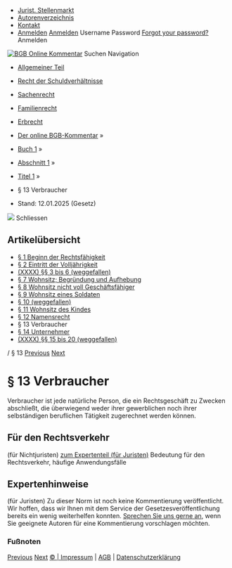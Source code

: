   * [Jurist. Stellenmarkt](https://bgb.kommentar.de/Buch-1/Abschnitt-1/Titel-1/</job-board> "Jurist. Stellenmarkt")
  * [Autorenverzeichnis](https://bgb.kommentar.de/Buch-1/Abschnitt-1/Titel-1/</Autorenverzeichnis> "Autorenverzeichnis")
  * [Kontakt](https://bgb.kommentar.de/Buch-1/Abschnitt-1/Titel-1/</Kontakt>)
  * [Anmelden](https://bgb.kommentar.de/Buch-1/Abschnitt-1/Titel-1/<#login> "show login form") [Anmelden](https://bgb.kommentar.de/Buch-1/Abschnitt-1/Titel-1/<#> "hide login form") Username Password
[Forgot your password?](https://bgb.kommentar.de/Buch-1/Abschnitt-1/Titel-1/</user/forgotpassword>) Anmelden 


[![BGB Online Kommentar](https://bgb.kommentar.de/extension/bgb/design/bgb/images/logo.png)](https://bgb.kommentar.de/Buch-1/Abschnitt-1/Titel-1/</> "BGB Online Kommentar")
Suchen
Navigation
  * [Allgemeiner Teil](https://bgb.kommentar.de/Buch-1/Abschnitt-1/Titel-1/</Buch-1>)
  * [Recht der Schuldverhältnisse](https://bgb.kommentar.de/Buch-1/Abschnitt-1/Titel-1/</Buch-2>)
  * [Sachenrecht](https://bgb.kommentar.de/Buch-1/Abschnitt-1/Titel-1/</Buch-3>)
  * [Familienrecht](https://bgb.kommentar.de/Buch-1/Abschnitt-1/Titel-1/</Buch-4>)
  * [Erbrecht](https://bgb.kommentar.de/Buch-1/Abschnitt-1/Titel-1/</Buch-5>)


  * [Der online BGB-Kommentar](https://bgb.kommentar.de/Buch-1/Abschnitt-1/Titel-1/</>) »
  * [Buch 1](https://bgb.kommentar.de/Buch-1/Abschnitt-1/Titel-1/</Buch-1>) »
  * [Abschnitt 1](https://bgb.kommentar.de/Buch-1/Abschnitt-1/Titel-1/</Buch-1/Abschnitt-1>) »
  * [Titel 1](https://bgb.kommentar.de/Buch-1/Abschnitt-1/Titel-1/</Buch-1/Abschnitt-1/Titel-1>) »
  * § 13 Verbraucher 
  * Stand: 12.01.2025 (Gesetz) 


![](https://vg01.met.vgwort.de/na/1c9909529ead4f509072c06d9081a7d5)
Schliessen 
## Artikelübersicht
  * [ § 1 Beginn der Rechtsfähigkeit ](https://bgb.kommentar.de/Buch-1/Abschnitt-1/Titel-1/</Buch-1/Abschnitt-1/Titel-1/Beginn-der-Rechtsfaehigkeit>)
  * [ § 2 Eintritt der Volljährigkeit ](https://bgb.kommentar.de/Buch-1/Abschnitt-1/Titel-1/</Buch-1/Abschnitt-1/Titel-1/Eintritt-der-Volljaehrigkeit>)
  * [ (XXXX) §§ 3 bis 6 (weggefallen) ](https://bgb.kommentar.de/Buch-1/Abschnitt-1/Titel-1/</Buch-1/Abschnitt-1/Titel-1/weggefallen>)
  * [ § 7 Wohnsitz; Begründung und Aufhebung ](https://bgb.kommentar.de/Buch-1/Abschnitt-1/Titel-1/</Buch-1/Abschnitt-1/Titel-1/Wohnsitz-Begruendung-und-Aufhebung>)
  * [ § 8 Wohnsitz nicht voll Geschäftsfähiger ](https://bgb.kommentar.de/Buch-1/Abschnitt-1/Titel-1/</Buch-1/Abschnitt-1/Titel-1/Wohnsitz-nicht-voll-Geschaeftsfaehiger>)
  * [ § 9 Wohnsitz eines Soldaten ](https://bgb.kommentar.de/Buch-1/Abschnitt-1/Titel-1/</Buch-1/Abschnitt-1/Titel-1/Wohnsitz-eines-Soldaten>)
  * [ § 10 (weggefallen) ](https://bgb.kommentar.de/Buch-1/Abschnitt-1/Titel-1/</Buch-1/Abschnitt-1/Titel-1/weggefallen2>)
  * [ § 11 Wohnsitz des Kindes ](https://bgb.kommentar.de/Buch-1/Abschnitt-1/Titel-1/</Buch-1/Abschnitt-1/Titel-1/Wohnsitz-des-Kindes>)
  * [ § 12 Namensrecht ](https://bgb.kommentar.de/Buch-1/Abschnitt-1/Titel-1/</Buch-1/Abschnitt-1/Titel-1/Namensrecht>)
  * § 13 Verbraucher 
  * [ § 14 Unternehmer ](https://bgb.kommentar.de/Buch-1/Abschnitt-1/Titel-1/</Buch-1/Abschnitt-1/Titel-1/Unternehmer>)
  * [ (XXXX) §§ 15 bis 20 (weggefallen) ](https://bgb.kommentar.de/Buch-1/Abschnitt-1/Titel-1/</Buch-1/Abschnitt-1/Titel-1/weggefallen3>)


/ § 13 
[Previous](https://bgb.kommentar.de/Buch-1/Abschnitt-1/Titel-1/</Buch-1/Abschnitt-1/Titel-1/Namensrecht> "§ 12 Namensrecht") [Next](https://bgb.kommentar.de/Buch-1/Abschnitt-1/Titel-1/</Buch-1/Abschnitt-1/Titel-1/Unternehmer> "§ 14 Unternehmer")
# § 13 Verbraucher
Verbraucher ist jede natürliche Person, die ein Rechtsgeschäft zu Zwecken abschließt, die überwiegend weder ihrer gewerblichen noch ihrer selbständigen beruflichen Tätigkeit zugerechnet werden können.
## Für den Rechtsverkehr 
(für Nichtjuristen)
[zum Expertenteil (für Juristen)](https://bgb.kommentar.de/Buch-1/Abschnitt-1/Titel-1/<#expertenhinweise>)
Bedeutung für den Rechtsverkehr, häufige Anwendungsfälle
## Expertenhinweise
(für Juristen)
Zu dieser Norm ist noch keine Kommentierung veröffentlicht. Wir hoffen, dass wir Ihnen mit dem Service der Gesetzesveröffentlichung bereits ein wenig weiterhelfen konnten. [Sprechen Sie uns gerne an](https://bgb.kommentar.de/Buch-1/Abschnitt-1/Titel-1/</Kontakt>), wenn Sie geeignete Autoren für eine Kommentierung vorschlagen möchten. 
### Fußnoten
[Previous](https://bgb.kommentar.de/Buch-1/Abschnitt-1/Titel-1/</Buch-1/Abschnitt-1/Titel-1/Namensrecht> "§ 12 Namensrecht") [Next](https://bgb.kommentar.de/Buch-1/Abschnitt-1/Titel-1/</Buch-1/Abschnitt-1/Titel-1/Unternehmer> "§ 14 Unternehmer")
[© | Impressum](https://bgb.kommentar.de/Buch-1/Abschnitt-1/Titel-1/</Kontakt>) | [AGB](https://bgb.kommentar.de/Buch-1/Abschnitt-1/Titel-1/</AGB>) | [Datenschutzerklärung](https://bgb.kommentar.de/Buch-1/Abschnitt-1/Titel-1/</Datenschutzerklaerung-fuer-Leser>)
